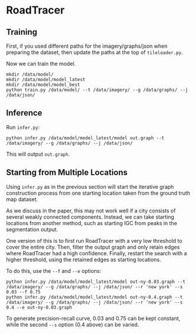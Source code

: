 RoadTracer
==========

Training
--------

First, if you used different paths for the imagery/graphs/json when preparing the dataset, then update the paths at the top of `tileloader.py`.

Now we can train the model.

	mkdir /data/model/
	mkdir /data/model/model_latest
	mkdir /data/model/model_best
	python train.py /data/model/ --t /data/imagery/ --g /data/graphs/ --j /data/json/


Inference
---------

Run `infer.py`:

	python infer.py /data/model/model_latest/model out.graph --t /data/imagery/ --g /data/graphs/ --j /data/json/

This will output `out.graph`.


Starting from Multiple Locations
--------------------------------

Using `infer.py` as in the previous section will start the iterative graph
construction process from one starting location taken from the ground truth map
dataset.

As we discuss in the paper, this may not work well if a city consists of
several weakly connected components. Instead, we can take starting locations
from another method, such as starting IGC from peaks in the segmentation
output.

One version of this is to first run RoadTracer with a very low threshold to
cover the entire city. Then, filter the output graph and only retain edges
where RoadTracer had a high confidence. Finally, restart the search with a
higher threshold, using the retained edges as starting locations.

To do this, use the `--f` and `--e` options:

	python infer.py /data/model/model_latest/model out-ny-0.03.graph --t /data/imagery/ --g /data/graphs/ --j /data/json/ --r 'new york' --s 0.03 --f 0.75
	python infer.py /data/model/model_latest/model out-ny-0.4.graph --t /data/imagery/ --g /data/graphs/ --j /data/json/ --r 'new york' --s 0.4 --e out-ny-0.03.graph

To generate precision-recall curve, 0.03 and 0.75 can be kept constant, while the second `--s` option (0.4 above) can be varied.
